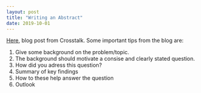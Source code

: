 ```yaml
---
layout: post
title: "Writing an Abstract"
date: 2019-10-01
---
```


[Here](https://crosstalk.cell.com/blog/getting-your-paper-published-with-as-little-frustration-as-possible-1), blog post from Crosstalk. 
Some important tips from the blog are: 
1. Give some background on the problem/topic.
2. The background should motivate a consise and clearly stated question.
3. How did you adress this question?
4. Summary of key findings
5. How to these help answer the question 
6. Outlook 
